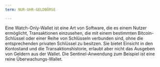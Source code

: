 ```yaml
---
term: NUR-UHR-GELDBÖRSE

---
```

Eine Watch-Only-Wallet ist eine Art von Software, die es einem Nutzer ermöglicht, Transaktionen einzusehen, die mit einem bestimmten Bitcoin-Schlüssel oder einer Reihe von Schlüsseln verbunden sind, ohne die entsprechenden privaten Schlüssel zu besitzen. Sie bietet Einsicht in den Kontostand und die Transaktionshistorie, erlaubt aber nicht das Ausgeben von Geldern aus der Wallet. Die Sentinel-Anwendung zum Beispiel ist eine reine Überwachungs-Wallet.
